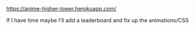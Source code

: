 https://anime-higher-lower.herokuapp.com/

If I have time maybe I'll add a leaderboard and fix up the animations/CSS
